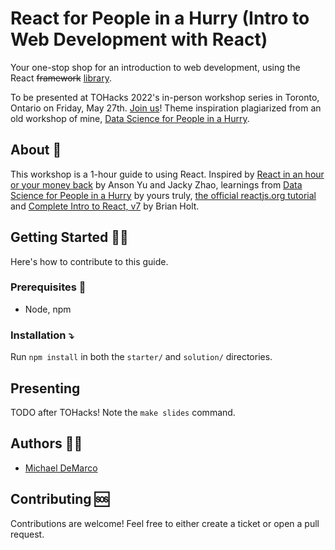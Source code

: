 # React for People in a Hurry (Intro to Web Development with React)

Your one-stop shop for an introduction to web development, using the React ~~framework~~ [library](https://reactjs.org/).

To be presented at TOHacks 2022's in-person workshop series in Toronto, Ontario on Friday, May 27th. [Join us](https://app.tohacks.ca)! Theme inspiration plagiarized from an old workshop of mine, [Data Science for People in a Hurry](https://github.com/michaelfromyeg/data-science-for-people-in-a-hurry).

## About 🤔

This workshop is a 1-hour guide to using React. Inspired by [React in an hour or your money back](https://www.youtube.com/watch?v=1PFXBpJjjoc) by Anson Yu and Jacky Zhao, learnings from [Data Science for People in a Hurry](https://github.com/michaelfromyeg/data-science-for-people-in-a-hurry) by yours truly, [the official reactjs.org tutorial](https://reactjs.org/tutorial/tutorial.html) and [Complete Intro to React, v7](https://frontendmasters.com/courses/complete-react-v7/) by Brian Holt.

## Getting Started 🏃‍♂️

Here's how to contribute to this guide.

### Prerequisites 📝

* Node, npm

### Installation ⤵️

Run `npm install` in both the `starter/` and `solution/` directories.

## Presenting

TODO after TOHacks! Note the `make slides` command.

## Authors 🧑‍💻

* [Michael DeMarco](https://github.com/michaelfromyeg)

## Contributing 🆘

Contributions are welcome! Feel free to either create a ticket or open a pull request.
